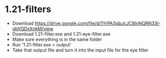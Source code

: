 # 1.21-filters

- Download https://drive.google.com/file/d/1YrPA3qbJcJC8lnNQRN33I-qbVQDsXnkM/view
- Download 1.21-filter.exe and 1.21-eye-filter.exe
- Make sure everything is in the same folder
- Run '1.21-fitler.exe > output'
- Take that output file and turn it into the input file for the eye filter
